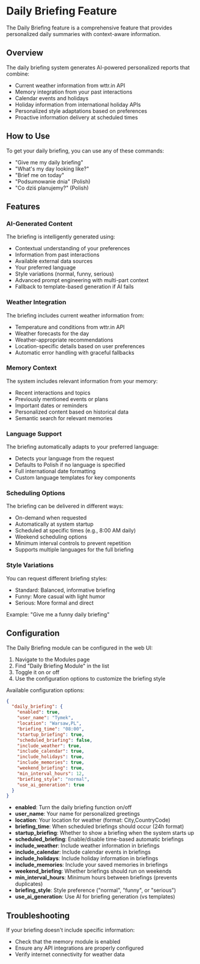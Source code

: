 # Daily Briefing Feature

The Daily Briefing feature is a comprehensive feature that provides personalized daily summaries with context-aware information.

## Overview

The daily briefing system generates AI-powered personalized reports that combine:
- Current weather information from wttr.in API
- Memory integration from your past interactions
- Calendar events and holidays
- Holiday information from international holiday APIs
- Personalized style adaptations based on preferences
- Proactive information delivery at scheduled times

## How to Use

To get your daily briefing, you can use any of these commands:
- "Give me my daily briefing"
- "What's my day looking like?"
- "Brief me on today"
- "Podsumowanie dnia" (Polish)
- "Co dziś planujemy?" (Polish)

## Features

### AI-Generated Content

The briefing is intelligently generated using:
- Contextual understanding of your preferences
- Information from past interactions
- Available external data sources
- Your preferred language
- Style variations (normal, funny, serious)
- Advanced prompt engineering with multi-part context
- Fallback to template-based generation if AI fails

### Weather Integration

The briefing includes current weather information from:
- Temperature and conditions from wttr.in API
- Weather forecasts for the day
- Weather-appropriate recommendations
- Location-specific details based on user preferences
- Automatic error handling with graceful fallbacks

### Memory Context

The system includes relevant information from your memory:
- Recent interactions and topics
- Previously mentioned events or plans
- Important dates or reminders
- Personalized content based on historical data
- Semantic search for relevant memories

### Language Support

The briefing automatically adapts to your preferred language:
- Detects your language from the request
- Defaults to Polish if no language is specified
- Full international date formatting
- Custom language templates for key components

### Scheduling Options

The briefing can be delivered in different ways:
- On-demand when requested
- Automatically at system startup
- Scheduled at specific times (e.g., 8:00 AM daily)
- Weekend scheduling options
- Minimum interval controls to prevent repetition
- Supports multiple languages for the full briefing

### Style Variations

You can request different briefing styles:
- Standard: Balanced, informative briefing
- Funny: More casual with light humor
- Serious: More formal and direct

Example: "Give me a funny daily briefing"

## Configuration

The Daily Briefing module can be configured in the web UI:
1. Navigate to the Modules page
2. Find "Daily Briefing Module" in the list
3. Toggle it on or off
4. Use the configuration options to customize the briefing style

Available configuration options:

```json
{
  "daily_briefing": {
    "enabled": true,
    "user_name": "Tymek",
    "location": "Warsaw,PL",
    "briefing_time": "08:00",
    "startup_briefing": true,
    "scheduled_briefing": false,
    "include_weather": true,
    "include_calendar": true,
    "include_holidays": true,
    "include_memories": true,
    "weekend_briefing": true,
    "min_interval_hours": 12,
    "briefing_style": "normal",
    "use_ai_generation": true
  }
}
```

- **enabled**: Turn the daily briefing function on/off
- **user_name**: Your name for personalized greetings
- **location**: Your location for weather (format: City,CountryCode)
- **briefing_time**: When scheduled briefings should occur (24h format)
- **startup_briefing**: Whether to show a briefing when the system starts up
- **scheduled_briefing**: Enable/disable time-based automatic briefings
- **include_weather**: Include weather information in briefings
- **include_calendar**: Include calendar events in briefings
- **include_holidays**: Include holiday information in briefings
- **include_memories**: Include your saved memories in briefings
- **weekend_briefing**: Whether briefings should run on weekends
- **min_interval_hours**: Minimum hours between briefings (prevents duplicates)
- **briefing_style**: Style preference ("normal", "funny", or "serious")
- **use_ai_generation**: Use AI for briefing generation (vs templates)

## Troubleshooting

If your briefing doesn't include specific information:
- Check that the memory module is enabled
- Ensure any API integrations are properly configured
- Verify internet connectivity for weather data
